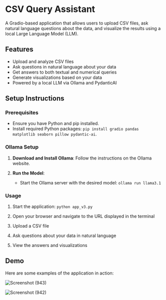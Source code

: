 # CSV Query Assistant

A Gradio-based application that allows users to upload CSV files, ask natural language questions about the data, and visualize the results using a local Large Language Model (LLM).

## Features

- Upload and analyze CSV files
- Ask questions in natural language about your data
- Get answers to both textual and numerical queries
- Generate visualizations based on your data
- Powered by a local LLM via Ollama and PydanticAI


## Setup Instructions

### Prerequisites
- Ensure you have Python and pip installed.
- Install required Python packages: `pip install gradio pandas matplotlib seaborn pillow pydantic-ai`.

### Ollama Setup
1. **Download and Install Ollama**: Follow the instructions on the Ollama website.

2. **Run the Model**:
   - Start the Ollama server with the desired model:
     `ollama run llama3.1`
### Usage

1. Start the application:
`python app_v3.py`

2. Open your browser and navigate to the URL displayed in the terminal
3. Upload a CSV file
4. Ask questions about your data in natural language
5. View the answers and visualizations

## Demo

Here are some examples of the application in action:

 ![Screenshot (943)](https://github.com/user-attachments/assets/26d1ca48-c3a2-422d-82d6-9eff13cb5ad0)


 ![Screenshot (942)](https://github.com/user-attachments/assets/d03b04f8-fba6-4067-9416-b0da1989015e)

